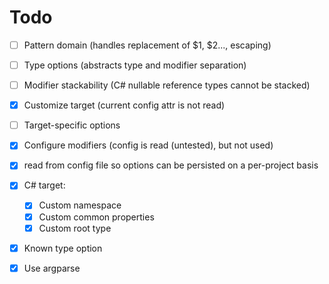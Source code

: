 # Todo

- [ ] Pattern domain (handles replacement of $1, $2..., escaping)
- [ ] Type options (abstracts type and modifier separation)
- [ ] Modifier stackability (C# nullable reference types cannot be stacked)

- [x] Customize target (current config attr is not read)
- [ ] Target-specific options
- [x] Configure modifiers (config is read (untested), but not used)

- [x] read from config file so options can be persisted on a per-project basis
- [x] C# target:
  - [x] Custom namespace
  - [x] Custom common properties
  - [x] Custom root type
- [x] Known type option
- [x] Use argparse
